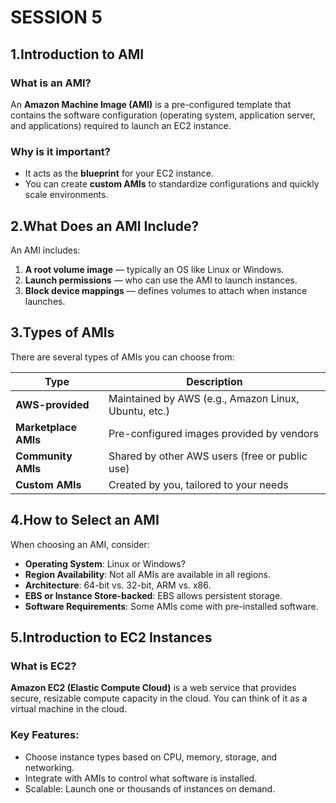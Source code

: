 # SESSION 5

## 1.Introduction to AMI

### What is an AMI?
An **Amazon Machine Image (AMI)** is a pre-configured template that contains the software configuration (operating system, application server, and applications) required to launch an EC2 instance.

### Why is it important?
- It acts as the **blueprint** for your EC2 instance.
- You can create **custom AMIs** to standardize configurations and quickly scale environments.

## 2.What Does an AMI Include?

An AMI includes:

1. **A root volume image** — typically an OS like Linux or Windows.
2. **Launch permissions** — who can use the AMI to launch instances.
3. **Block device mappings** — defines volumes to attach when instance launches.

## 3.Types of AMIs

There are several types of AMIs you can choose from:

| Type                 | Description                                           |
|----------------------|-------------------------------------------------------|
| **AWS-provided**     | Maintained by AWS (e.g., Amazon Linux, Ubuntu, etc.) |
| **Marketplace AMIs** | Pre-configured images provided by vendors             |
| **Community AMIs**   | Shared by other AWS users (free or public use)        |
| **Custom AMIs**      | Created by you, tailored to your needs                |

## 4.How to Select an AMI

When choosing an AMI, consider:

- **Operating System**: Linux or Windows?
- **Region Availability**: Not all AMIs are available in all regions.
- **Architecture**: 64-bit vs. 32-bit, ARM vs. x86.
- **EBS or Instance Store-backed**: EBS allows persistent storage.
- **Software Requirements**: Some AMIs come with pre-installed software.

## 5.Introduction to EC2 Instances

### What is EC2?
**Amazon EC2 (Elastic Compute Cloud)** is a web service that provides secure, resizable compute capacity in the cloud. You can think of it as a virtual machine in the cloud.

### Key Features:
- Choose instance types based on CPU, memory, storage, and networking.
- Integrate with AMIs to control what software is installed.
- Scalable: Launch one or thousands of instances on demand.


